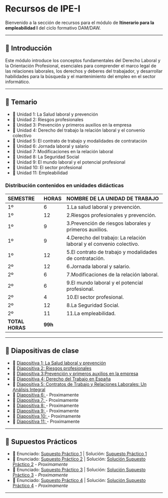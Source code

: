 # Recursos de IPE-I

Bienvenido a la sección de recursos para el módulo de **Itinerario para la empleabilidad I** del ciclo formativo DAM/DAW.

---

## 💼 Introducción

Este módulo introduce los conceptos fundamentales del Derecho Laboral y la Orientación Profesional, esenciales para comprender el marco legal de las relaciones laborales, los derechos y deberes del trabajador, y desarrollar habilidades para la búsqueda y el mantenimiento del empleo en el sector informático.

---

## 📖 Temario

- 📄 Unidad 1: La Salud laboral y prevención
- 📄 Unidad 2: Riesgos profesionales
- 📄 Unidad 3: Prevención y primeros auxilios en la empresa
- 📄 Unidad 4: Derecho del trabajo la relación laboral y el convenio colectivo
- 📄 Unidad 5: El contrato de trabajo y modalidades de contratación
- 📄 Unidad 6: Jornada laboral y salario
- 📄 Unidad 7: Modificaciones en la relación laboral
- 📄 Unidad 8: La Seguridad Social
- 📄 Unidad 9: El mundo laboral y el potencial profesional
- 📄 Unidad 10: El sector profesional
- 📄 Unidad 11: Empleabilidad


### Distribución contenidos en unidades didácticas

| SEMESTRE | HORAS | NOMBRE DE LA UNIDAD DE TRABAJO                                  |
| :------- | :---- | :-------------------------------------------------------------- |
| 1º       | 6     | 1.La salud laboral y prevención.                                |
| 1º       | 12    | 2.Riesgos profesionales y prevención.                           |
| 1º       | 9     | 3.Prevención de riesgos laborales y primeros auxilios.          |
| 1º       | 9     | 4.Derecho del trabajo: La relación laboral y el convenio colectivo. |
| 1º       | 12    | 5.El contrato de trabajo y modalidades de contratación.         |
| 2º       | 12    | 6.Jornada laboral y salario.                                    |
| 2º       | 6     | 7.Modificaciones de la relación laboral.                        |
| 2º       | 6     | 9.El mundo laboral y el potencial profesional.                  |
| 2º       | 4     | 10.El sector profesional.                                       |
| 2º       | 12    | 8.La Seguridad Social.                                          |
| 2º       | 11    | 11.La empleabilidad.                                            |
| **TOTAL HORAS** | **99h** |       

---

## 📝 Diapositivas de clase

- 📄 [Diapositiva 1: La Salud laboral y prevención](https://drive.google.com/file/d/17_7ZIN-MuiOnOydNppioAvPYc0nCtR7i/view)
- 📄 [Diapositiva 2: Riesgos profesionales](https://drive.google.com/file/d/1ftaqlHLICT5r7wFgGsJnKgCdhxmP6Hst/view)
- 📄 [Diapositiva 3:Prevención y primeros auxilios en la empresa](https://drive.google.com/file/d/1d2t1TeIi07Ca_hhEsSnRfAyfnhlc9i6S/view)
- 📄 [Diapositiva 4: Derecho del Trabajo en España](https://drive.google.com/file/d/1kfDje-nzWuxkfT1-iHYCbpOHvJv0KQBR/view)
- 📄 [Diapositiva 5: Contratos de Trabajo y Relaciones Laborales: Un Análisis Integral](https://drive.google.com/file/d/1rXT-aXBS0Wxq8_AJ4uTOtkWnulw9HpJP/view)
- 📄 [Diapositiva 6: ]() - Proximamente
- 📄 [Diapositiva 7: ]() - Proximamente
- 📄 [Diapositiva 8: ]() - Proximamente
- 📄 [Diapositiva 9: ]() - Proximamente
- 📄 [Diapositiva 10: ]() - Proximamente
- 📄 [Diapositiva 11: ]() - Proximamente

---

## 📝 Supuestos Prácticos 

- 📄 Enunciado: [Supuesto Práctico 1](https://drive.google.com/file/d/1Rf8SAJ5ZFw1GH3AZ_oZ17flGizV4QMPA/view) | Solución: [Supuesto Práctico 1](https://drive.google.com/file/d/1821Ocgv0M5LjIzBYMmz68dI_F_jbDPSW/view)
- 📄 Enunciado:  [Supuesto Práctico 2](https://drive.google.com/file/d/1Ac-N_OOSpb4DU3jI6ksdIHJmS_1gr3zU/view) | Solución: [Solución Supuesto Práctico 2]() *- Proximamente*
- 📄 Enunciado: [Supuesto Práctico  3](https://drive.google.com/file/d/1w7jG1JOYN7A_gQXak1cVf9Vx5B2TyVbP/view) | Solución: [Solución Supuesto Práctico 3]()  *- Proximamente*
- 📄 Enunciado: [Supuesto Práctico  4](https://drive.google.com/file/d/14X7keRh7tT9sBDNaSorip3lEThbFwqzl/view) | Solución: [Solución Supuesto Práctico 4]() *- Proximamente*

---